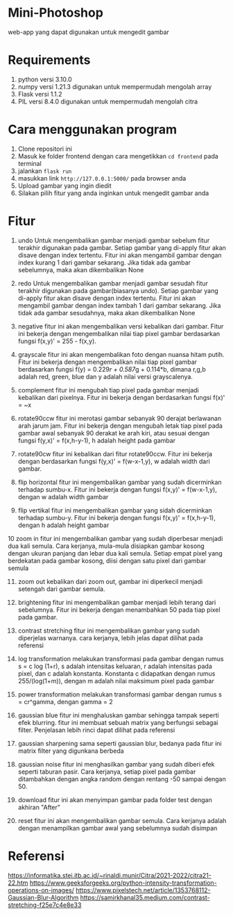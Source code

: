 # Mini-Photoshop

web-app yang dapat digunakan untuk mengedit gambar

# Requirements

1. python versi 3.10.0
2. numpy versi 1.21.3 digunakan untuk mempermudah mengolah array
3. Flask versi 1.1.2
4. PIL versi 8.4.0 digunakan untuk mempermudah mengolah citra

# Cara menggunakan program

1. Clone repositori ini
2. Masuk ke folder frontend dengan cara mengetikkan `cd frontend` pada terminal
3. jalankan `flask run`
4. masukkan link `http://127.0.0.1:5000/` pada browser anda
5. Upload gambar yang ingin diedit
6. Silakan pilih fitur yang anda inginkan untuk mengedit gambar anda

# Fitur

1. undo
   Untuk mengembalikan gambar menjadi gambar sebelum fitur terakhir digunakan pada gambar. Setiap gambar yang di-apply fitur akan disave dengan index tertentu. Fitur ini akan mengambil gambar dengan index kurang 1 dari gambar sekarang. Jika tidak ada gambar sebelumnya, maka akan dikembalikan None
2. redo
   Untuk mengembalikan gambar menjadi gambar sesudah fitur terakhir digunakan pada gambar(biasanya undo). Setiap gambar yang di-apply fitur akan disave dengan index tertentu. Fitur ini akan mengambil gambar dengan index tambah 1 dari gambar sekarang. Jika tidak ada gambar sesudahnya, maka akan dikembalikan None
3. negative
   fitur ini akan mengembalikan versi kebalikan dari gambar. Fitur ini bekerja dengan mengembalikan nilai tiap pixel gambar berdasarkan fungsi f(x,y)' = 255 - f(x,y).

4. grayscale
   fitur ini akan mengembalikan foto dengan nuansa hitam putih. Fitur ini bekerja dengan mengembalikan nilai tiap pixel gambar berdasarkan fungsi f(y) = 0.229*r + 0.587*g + 0.114\*b, dimana r,g,b adalah red, green, blue dan y adalah nilai versi grayscalenya.

5. complement
   fitur ini mengubah tiap pixel pada gambar menjadi kebalikan dari pixelnya. Fitur ini bekerja dengan berdasarkan fungsi f(x)' = ~x

6. rotate90ccw
   fitur ini merotasi gambar sebanyak 90 derajat berlawanan arah jarum jam. Fitur ini bekerja dengan mengubah letak tiap pixel pada gambar awal sebanyak 90 derakat ke arah kiri, atau sesuai dengan fungsi f(y,x)' = f(x,h-y-1), h adalah height pada gambar

7. rotate90cw
   fitur ini kebalikan dari fitur rotate90ccw. Fitur ini bekerja dengan berdasarkan fungsi f(y,x)' = f(w-x-1,y), w adalah width dari gambar.

8. flip horizontal
   fitur ini mengembalikan gambar yang sudah dicerminkan terhadap sumbu-x. Fitur ini bekerja dengan fungsi f(x,y)' = f(w-x-1,y), dengan w adalah width gambar

9. flip vertikal
   fitur ini mengembalikan gambar yang sidah dicerminkan terhadap sumbu-y. Fitur ini bekerja dengan fungsi f(x,y)' = f(x,h-y-1), dengan h adalah height gambar

10 zoom in
fitur ini mengembalikan gambar yang sudah diperbesar menjadi dua kali semula. Cara kerjanya, mula-mula disiapkan gambar kosong dengan ukuran panjang dan lebar dua kali semula. Setiap empat pixel yang berdekatan pada gambar kosong, diisi dengan satu pixel dari gambar semula

11. zoom out
    kebalikan dari zoom out, gambar ini diperkecil menjadi setengah dari gambar semula.

12. brightening
    fitur ini mengembalikan gambar menjadi lebih terang dari sebelumnya. Fitur ini bekerja dengan menambahkan 50 pada tiap pixel pada gambar.

13. contrast stretching
    fitur ini mengembalikan gambar yang sudah diperjelas warnanya. cara kerjanya, lebih jelas dapat dilihat pada referensi

14. log transformation
    melakukan transformasi pada gambar dengan rumus s = c log (1+r), s adalah intensitas keluaran, r adalah intensitas pada pixel, dan c adalah konstanta. Konstanta c didapatkan dengan rumus 255/(log(1+m)), dengan m adalah nilai maksimum pixel pada gambar

15. power transformation
    melakukan transformasi gambar dengan rumus s = cr^gamma, dengan gamma = 2

16. gaussian blue
    fitur ini menghaluskan gambar sehingga tampak seperti efek blurring. fitur ini membuat sebuah matrix yang berfungsi sebagai filter. Penjelasan lebih rinci dapat dilihat pada referensi

17. gaussian sharpening
    sama seperti gaussian blur, bedanya pada fitur ini matrix filter yang digunkana berbeda

18. gaussian noise
    fitur ini menghasilkan gambar yang sudah diberi efek seperti taburan pasir. Cara kerjanya, setiap pixel pada gambar ditambahkan dengan angka random dengan rentang -50 sampai dengan 50.

19. download
    fitur ini akan menyimpan gambar pada folder test dengan akhiran "After"

20. reset
    fitur ini akan mengembalikan gambar semula. Cara kerjanya adalah dengan menampilkan gambar awal yang sebelumnya sudah disimpan

# Referensi

https://informatika.stei.itb.ac.id/~rinaldi.munir/Citra/2021-2022/citra21-22.htm
https://www.geeksforgeeks.org/python-intensity-transformation-operations-on-images/
https://www.pixelstech.net/article/1353768112-Gaussian-Blur-Algorithm
https://samirkhanal35.medium.com/contrast-stretching-f25e7c4e8e33
